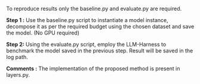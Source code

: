 To reproduce results only the baseline.py and evaluate.py are required. 

**Step 1 :**
Use the baseline.py script to instantiate a model instance, decompose it as per the required budget using the chosen dataset and save the model. (No GPU required)

**Step 2:**
Using the evaluate.py script, employ the LLM-Harness to benchmark the model saved in the previous step. Result will be saved in the log path. 

**Comments :**
The implementation of the proposed method is present in layers.py. 
